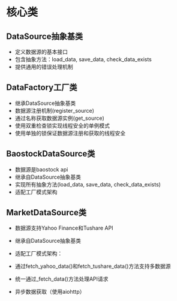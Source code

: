 

# 核心类
## DataSource抽象基类
- 定义数据源的基本接口
- 包含抽象方法：load_data, save_data, check_data_exists
- 提供通用的错误处理机制

## DataFactory工厂类
- 继承DataSource抽象基类
- 数据源注册机制(register_source)
- 通过名称获取数据源实例(get_source)
- 使用双重检查锁实现线程安全的单例模式
- 使用单独的锁保证数据源注册和获取的线程安全

## BaostockDataSource类
- 数据源是baostock api
- 继承自DataSource抽象基类
- 实现所有抽象方法(load_data, save_data, check_data_exists)
- 适配工厂模式架构

## MarketDataSource类
- 数据源支持Yahoo Finance和Tushare API
- 继承自DataSource抽象基类

- 适配工厂模式架构：
- 通过fetch_yahoo_data()和fetch_tushare_data()方法支持多数据源
- 统一通过_fetch_data()方法处理API请求
- 异步数据获取（使用aiohttp）